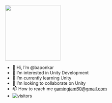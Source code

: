 <img height="180em" src="[https://github-readme-stats.vercel.app/api?username=baponkar&show_icons=true&hide_border=true&&count_private=true&include_all_commits=true](https://github-readme-stats.vercel.app/api?username=baponkar&show_icons=true&hide_border=true&&count_private=true&include_all_commits=true)" />

- 👋 Hi, I’m @baponkar
- 👀 I’m interested in Unity Development 
- 🌱 I’m currently learning Unity
- 💞️ I’m looking to collaborate on Unity
- 📫 How to reach me gamingjam60@gmail.com
- ![visitors](https://visitor-badge.glitch.me/badge?page_id=${baponkar})

<!---
baponkar/baponkar is a ✨ special ✨ repository because its `README.md` (this file) appears on your GitHub profile.
You can click the Preview link to take a look at your changes.
--->
